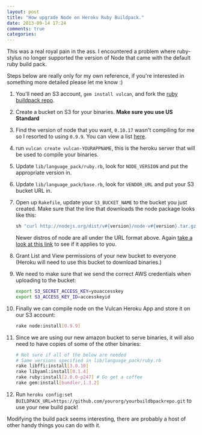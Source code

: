 ```yaml
---
layout: post
title: "How upgrade Node on Heroku Ruby Buildpack."
date: 2013-09-14 17:24
comments: true
categories: 
---
```


This was a real royal pain in the ass. I encountered a problem where
ruby-stylus no longer supported the version of Node that came with the default
ruby build pack.

Steps below are really only for my own reference, if you're interested in
something more detailed please let me know :)

1. You'll need an S3 account, `gem install vulcan`, and fork the [ruby
   buildpack repo][buildpack].

2. Create a bucket on S3 for your binaries. **Make sure you use US Standard**

3. Find the version of node that you want, `0.10.17` wasn't compiling
   for me so I resorted to using `0.9.9`. You can view a list [here][node-versions].

4. run `vulcan create vulcan-YOURAPPNAME`, this is the heroku server that will
   be used to compile your binaries.

5. Update `lib/language_pack/ruby.rb`, look for `NODE_VERSION` and put the
   appropriate version in.

6. Update `lib/language_pack/base.rb`, look for `VENDOR_URL` and put your S3
   bucket URL in.

7. Open up `Rakefile`, update your `S3_BUCKET_NAME` to the bucket you just
   created.  Make sure that the line that downloads the node package looks 
   like this:

   ``` ruby
   sh "curl http://nodejs.org/dist/v#{version}/node-v#{version}.tar.gz -s -o - | tar vzxf -"
   ```

   Newer distros of node are all under the URL format above. Again [take a
   look at this link][node-versions] to see if it applies to you.

8. Grant List and View permissions of your new bucket to everyone (Heroku will
   need to use this bucket to download binaries.)

9. We need to make sure that we send the correct AWS credentials when uploading 
   to the bucket:

   ``` bash
   export S3_SECRET_ACCESS_KEY=youaccesskey
   export S3_ACCESS_KEY_ID=accesskeyid
   ```

10. Finally we can compile node on the Vulcan Heroku App and store it on our
    S3 account:

    ``` bash
    rake node:install[0.9.9]
    ```

11. Since we are using our new amazon bucket to serve binaries, it will also
    need to have copies of some of the other binaries:

    ``` bash
    # Not sure if all of the below are needed
    # Same versions specified in lib/language_pack/ruby.rb
    rake libffi:install[3.0.10]
    rake libyaml:install[0.1.4]
    rake ruby:install[2.0.0-p247] # Go get a coffee
    rake gem:install[bundler,1.3.2]
    ```

12. Run `heroku config:set BUILDPACK_URL=https://github.com/yourorg/yourbuildbpackrepo.git`
    to use your new build pack!

Modifying the build pack seems interesting, there are probably a host of other
handy things you can do with it.

[buildpack]: https://github.com/heroku/heroku-buildpack-ruby
[node-versions]: http://nodejs.org/dist/
